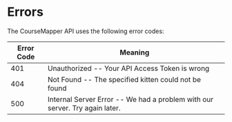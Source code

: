 # Errors

The CourseMapper API uses the following error codes:

Error Code | Meaning
---------- | -------
401 | Unauthorized -- Your API Access Token is wrong
404 | Not Found -- The specified kitten could not be found
500 | Internal Server Error -- We had a problem with our server. Try again later.